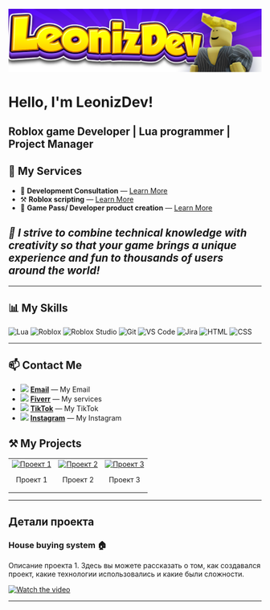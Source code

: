 ![Profile Header](header.png)

# Hello, I'm LeonizDev!

## Roblox game Developer | Lua programmer | Project Manager

## 🛒 My Services

- 💬 **Development Consultation** — [Learn More](https://www.fiverr.com/leonid_filin/create-the-game-you-need-in-roblox-development-in-roblox-studio)
- ⚒️ **Roblox scripting** — [Learn More](https://www.fiverr.com/leonid_filin/create-the-game-you-need-in-roblox-development-in-roblox-studio)
- 🚀 **Game Pass/ Developer product creation** — [Learn More]()

## **_🎯 I strive to combine technical knowledge with creativity so that your game brings a unique experience and fun to thousands of users around the world!_**

---

## 📊 My Skills

![Lua](https://img.shields.io/badge/Lua-2C2D72?style=for-the-badge&logo=lua&logoColor=white) 
![Roblox](https://img.shields.io/badge/Roblox-000000?style=for-the-badge&logo=roblox&logoColor=white)
![Roblox Studio](https://img.shields.io/badge/Roblox_Studio-000000?style=for-the-badge&logo=roblox&logoColor=white)
![Git](https://img.shields.io/badge/Git-F05032?style=for-the-badge&logo=git&logoColor=white)
![VS Code](https://img.shields.io/badge/VS%20Code-007ACC?style=for-the-badge&logo=visual-studio-code&logoColor=white)
![Jira](https://img.shields.io/badge/Jira-0052CC?style=for-the-badge&logo=jira&logoColor=white)
![HTML](https://img.shields.io/badge/HTML-E34F26?style=for-the-badge&logo=html5&logoColor=white)
![CSS](https://img.shields.io/badge/CSS-1572B6?style=for-the-badge&logo=css3&logoColor=white)

---

## 📫 Contact Me

- <img src="https://img.icons8.com/color/48/000000/new-post.png" width="20"/> **[Email](mailto:leonizdev@mail.ru)** — My Email
- <img src="https://img.icons8.com/color/48/000000/fiverr.png" width="20"/> **[Fiverr](https://www.fiverr.com/leonid_filin)** — My services
- <img src="https://img.icons8.com/color/48/000000/tiktok.png" width="20"/> **[TikTok](https://www.tiktok.com/@leonizzzdev)** — My TikTok
- <img src="https://img.icons8.com/color/48/000000/instagram-new--v1.png" width="20"/> **[Instagram](https://www.instagram.com/filinleo20/)** — My Instagram

## ⚒️ My Projects

<table>
  <tr>
    <td>
      <a href="#project1">
        <img src="https://via.placeholder.com/150" alt="Проект 1" style="width:100%;">
      </a>
      <p align="center">Проект 1</p>
    </td>
    <td>
      <a href="#project2">
        <img src="https://via.placeholder.com/150" alt="Проект 2" style="width:100%;">
      </a>
      <p align="center">Проект 2</p>
    </td>
    <td>
      <a href="#project3">
        <img src="https://via.placeholder.com/150" alt="Проект 3" style="width:100%;">
      </a>
      <p align="center">Проект 3</p>
    </td>
  </tr>
</table>

---

## Детали проекта

### House buying system 🏠 <a name="project1"></a>

Описание проекта 1. Здесь вы можете рассказать о том, как создавался проект, какие технологии использовались и какие были сложности.

[![Watch the video](https://img.youtube.com/vi/dQw4w9WgXcQ/0.jpg)](https://www.youtube.com/watch?v=dQw4w9WgXcQ)

---

<!--
### Проект 2 <a name="project2"></a>
![Проект 2](https://via.placeholder.com/800x400)

Описание проекта 2. Пояснения, функционал и особенности разработки.

---

### Проект 3 <a name="project3"></a>
![Проект 3](https://via.placeholder.com/800x400)

Описание проекта 3. Информация о том, что было сделано и какие инструменты использовались.

[Видео проекта 3](https://www.youtube.com/watch?v=dQw4w9WgXcQ) 
--!>
